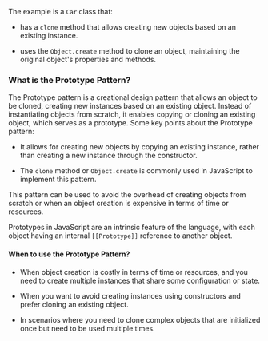The example is a `Car` class that:

* has a `clone` method that allows creating new objects based on an existing instance.

* uses the `Object.create` method to clone an object, maintaining the original object's properties and methods.

### What is the Prototype Pattern?

The Prototype pattern is a creational design pattern that allows an object to be cloned, creating new instances based on an existing object. Instead of instantiating objects from scratch, it enables copying or cloning an existing object, which serves as a prototype. Some key points about the Prototype pattern:

* It allows for creating new objects by copying an existing instance, rather than creating a new instance through the constructor.

* The `clone` method or `Object.create` is commonly used in JavaScript to implement this pattern.

This pattern can be used to avoid the overhead of creating objects from scratch or when an object creation is expensive in terms of time or resources.

Prototypes in JavaScript are an intrinsic feature of the language, with each object having an internal `[[Prototype]]` reference to another object.

#### When to use the Prototype Pattern?

* When object creation is costly in terms of time or resources, and you need to create multiple instances that share some configuration or state.

* When you want to avoid creating instances using constructors and prefer cloning an existing object.

* In scenarios where you need to clone complex objects that are initialized once but need to be used multiple times.